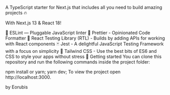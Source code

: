 A TypeScript starter for Next.js that includes all you need to build amazing projects 🔥

With Next.js 13 & React 18!

📏 ESLint — Pluggable JavaScript linter
💖 Prettier - Opinionated Code Formatter
🐙 React Testing Library (RTL) - Builds by adding APIs for working with React components
🃏 Jest - A delightful JavaScript Testing Framework with a focus on simplicity
💅 Tailwind CSS - Use the best bits of ES6 and CSS to style your apps without stress
🚀 Getting started
You can clone this repository and run the following commands inside the project folder:

npm install or yarn;
yarn dev;
To view the project open http://localhost:3000.

by Eorubis
